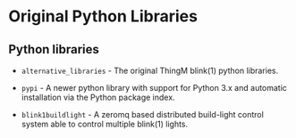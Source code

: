 Original Python Libraries
=========================

Python libraries
----------------

- `alternative_libraries` - The original ThingM blink(1) python libraries.

- `pypi` - A newer python library with support for Python 3.x and automatic installation via the Python package index.

- `blink1buildlight` - A zeromq based distributed build-light control system able to control multiple blink(1) lights.